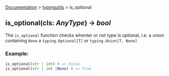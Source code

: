 [Documentation](/docs/documentation.md) > [typingutils](/docs/typingutils/typingutils.md) > is_optional

## is_optional(cls: _AnyType_) -> _bool_

The `is_optional` function checks whenter or not type is optional, i.e. a union containing `None` a `typing.Optional[T]` or `typing.Union[T, None]`

### Example:
```python
is_optional(str | int) # => False
is_optional(str | int |None) # => True
```